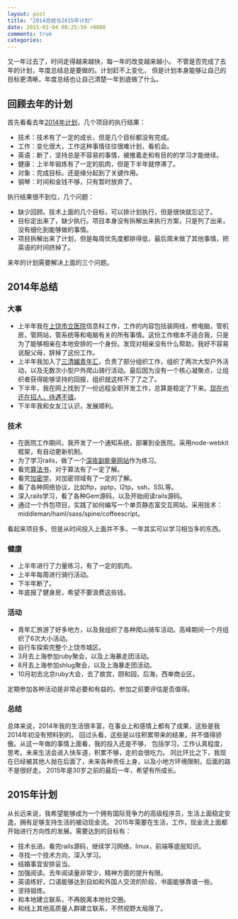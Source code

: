 ```yaml
---
layout: post
title: "2014总结与2015年计划"
date: 2015-01-04 08:25:59 +0800
comments: true
categories: 
---
```


又一年过去了，时间走得越来越快，每一年的改变越来越小。
不管是否完成了去年的计划，年度总结总是要做的。计划赶不上变化，
但是计划本身能够让自己的目标更清晰，年度总结也让自己清楚一年到底做了什么。

## 回顾去年的计划

首先看看去年[2014年计划](http://blog.linjunhalida.com/blog/2013-summary/)，几个项目的执行结果：

- 技术：技术有了一定的成长，但是几个目标都没有完成。
- 工作：变化很大，工作这种事情往往很难计划，看机会。
- 英语：断了，坚持总是不容易的事情，被推着走和有目的的学习才能继续。
- 健康：上半年锻炼有了一定的肌肉，但是下半年就停滞了。
- 对象：完成目标。还是缘分起到了关键作用。
- 钢琴：时间和金钱不够，只有暂时放弃了。

执行结果很不到位，几个问题：

- 缺少回顾。技术上面的几个目标，可以排计划执行，但是很快就忘记了。
- 目标定出来了，缺少执行。项目本身没有拆解出来执行方案，只是列了出来，没有细化到能够做的事情。
- 项目拆解出来了计划，但是每周优先度都排得低，最后周末做了其他事情，把英语的时间挤掉了。

来年的计划需要解决上面的三个问题。

## 2014年总结

### 大事

- 上半年我在[上饶市立医院](http://srslyy.com)信息科工作，工作的内容包括装网线，修电脑，管机房，管网站，管系统等和电脑有关的所有事情。这份工作根本不适合我，只是为了能够相亲在本地安排的一个身份。发现对相亲没有什么帮助，我好不容易说服父母，辞掉了这份工作。
- 上半年我加入了[三清媚青年汇](http://sqmqnh.org)，负责了部分组织工作，组织了两次大型户外活动，以及无数次小型户外爬山骑行活动。最后因为没有一个核心凝聚点，让组织者获得能够坚持的回报，组织就这样不了了之了。
- 下半年，我在网上找到了一份远程全职开发工作，总算是稳定了下来。[现在也还在招人，待遇不错](https://ruby-china.org/topics/22879)。
- 下半年我和女友江认识，发展顺利。

### 技术

- 在医院工作期间，我开发了一个通知系统，部署到全医院。采用node-webkit框架，有自动更新机制。
- 为了学习rails，做了一个[深夜副能量网站](http://ffuu.org)作为练习。
- 看完[算法书](http://book.douban.com/subject/24749842/)，对于算法有了一定了解。
- 看完[加密学](http://book.douban.com/subject/4246128/)，对加密领域有了一定的了解。
- 看了各种网络协议，比如ftp，pptp，l2tp，ssh，SSL等。
- 深入rails学习，看了各种Gem源码，以及开始阅读rails源码。
- 通过一个外包项目，实践了如何编写一个单页静态富交互网站。采用技术：middleman/haml/sass/spine/coffeescript。

看起来项目多，但是从时间投入上面并不多。一年其实可以学习相当多的东西。

### 健康

- 上半年进行了力量练习，有了一定的肌肉。
- 上半年每周进行骑行活动。
- 下半年断了。
- 年底报了健身房，希望不要浪费这些钱。

### 活动

- 青年汇旅游了好多地方，以及我组织了各种爬山骑车活动。高峰期间一个月组织了6次大小活动。
- 自行车探索完整个上饶市城区。
- 3月去上海参加ruby聚会，以及上海暴走团活动。
- 8月去上海参加shlug聚会，以及上海暴走团活动。
- 10月初去北京ruby大会，去了故宫，颐和园，后海，西单商业区。

定期参加各种活动是非常必要和有益的。参加之前要评估是否值得。

### 总结

总体来说，2014年我的生活很丰富，在事业上和感情上都有了成果，这些是我2014年初没有预料到的。
回过头看，这些是以往积累带来的结果，并不值得骄傲。从这一年做的事情上面看，我的投入还是不够，
包括学习，工作认真程度，思考。未来生活会进入快车道，积累不够，走的会很吃力。
同比环比之下，我现在已经被其他人抛在后面了，未来各种责任上身，以及小地方环境限制，后面的路不是很好走。
2015年是30岁之前的最后一年，希望有所成长。

## 2015年计划

从长远来说，我希望能够成为一个拥有国际竞争力的高级程序员，生活上面稳定安逸，拥有足够支持生活的被动现金流。
2015年需要在生活，工作，现金流上面都开始进行方向性的发展。需要达到的目标有：

- 技术长进。看完rails源码，继续学习网络，linux，前端等底层知识。
- 寻找一个技术方向，深入学习。
- 结婚事宜安排妥当。
- 加强阅读。去年阅读量非常少，精神方面的提升有限。
- 英语练好，口语能够达到自如和外国人交流的阶段，书面能够靠谱一些。
- 坚持锻炼。
- 和本地建立联系，不再脱离本地社交圈。
- 和线上其他高质量人群建立联系，不然视野太局限了。
